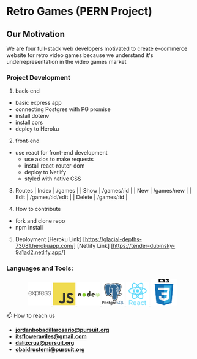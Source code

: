# Retro Games (PERN Project)

## Our Motivation

We are four full-stack web developers motivated to create e-commerce website for retro video games because we understand it's underrepresentation in the video games market

### Project Development

1. back-end

- basic express app
- connecting Postgres with PG promise
- install dotenv
- install cors
- deploy to Heroku

2. front-end

- use react for front-end development
  - use axios to make requests
  - install react-router-dom
  - deploy to Netlify
  - styled with native CSS

3. Routes
   | Index | /games |
   | Show | /games/:id |
   | New | /games/new |
   | Edit | /games/:id/edit |
   | Delete | /games/:id |

4. How to contribute

- fork and clone repo
- npm install

5. Deployment
   [Heroku Link] [https://glacial-depths-73081.herokuapp.com/]
   [Netlify Link] [https://tender-dubinsky-9a1ad2.netlify.app/]

<h3 align="">Languages and Tools:</h3>
<p align="center"> <a href="https://expressjs.com" target="_blank"> <img src="https://raw.githubusercontent.com/devicons/devicon/master/icons/express/express-original-wordmark.svg" alt="express" width="60" height="60"/> </a> <a href="https://developer.mozilla.org/en-US/docs/Web/JavaScript" target="_blank"> <img src="https://raw.githubusercontent.com/devicons/devicon/master/icons/javascript/javascript-original.svg" alt="javascript" width="60" height="60"/> </a> <a href="https://nodejs.org" target="_blank"> <img src="https://raw.githubusercontent.com/devicons/devicon/master/icons/nodejs/nodejs-original-wordmark.svg" alt="nodejs" width="60" height="60"/> </a> <a href="https://www.postgresql.org" target="_blank"> <img src="https://raw.githubusercontent.com/devicons/devicon/master/icons/postgresql/postgresql-original-wordmark.svg" alt="postgresql" width="60" height="60"/> </a> <a href="https://reactjs.org/" target="_blank"> <img src="https://raw.githubusercontent.com/devicons/devicon/master/icons/react/react-original-wordmark.svg" alt="react" width="60" height="60"/> </a> <a href="https://www.w3schools.com/css/" target="_blank"> <img src="https://raw.githubusercontent.com/devicons/devicon/master/icons/css3/css3-original-wordmark.svg" alt="css3" width="70" height="70"/> </a></p>

📫 How to reach us
- **jordanbobadillarosario@pursuit.org**
- **itsfloweraviles@gmail.com**
- **dalizcruz@pursuit.org**
- **obaidrustemi@pursuit.org**